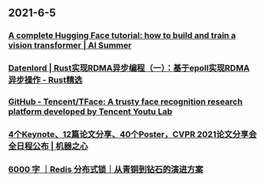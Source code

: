 
## 2021-6-5

### [A complete Hugging Face tutorial: how to build and train a vision transformer | AI Summer](https://theaisummer.com/hugging-face-vit/)

### [Datenlord | Rust实现RDMA异步编程（一）：基于epoll实现RDMA 异步操作 - Rust精选](https://rustmagazine.github.io/rust_magazine_2021/chapter_5/rust-epoll-rdma.html)

### [GitHub - Tencent/TFace: A trusty face recognition research platform developed by Tencent Youtu Lab](https://github.com/Tencent/TFace)

### [4个Keynote、12篇论文分享、40个Poster，CVPR 2021论文分享会全日程公布 | 机器之心](https://www.jiqizhixin.com/articles/2021-06-04-10)

### [6000 字 ｜Redis 分布式锁｜从青铜到钻石的演进方案](https://xie.infoq.cn/article/9f74a97a5311cd13057748767)